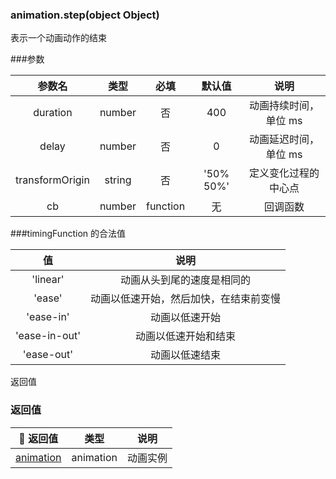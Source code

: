 ### animation.step(object Object)

表示一个动画动作的结束

###参数

|     参数名      |  类型  |   必填   |  默认值   |         说明          |
| :-------------: | :----: | :------: | :-------: | :-------------------: |
|    duration     | number |    否    |    400    | 动画持续时间，单位 ms |
|      delay      | number |    否    |     0     | 动画延迟时间，单位 ms |
| transformOrigin | string |    否    | '50% 50%' | 定义变化过程的中心点  |
|       cb        | number | function |    无     |       回调函数        |

###timingFunction 的合法值

|      值       |                  说明                  |
| :-----------: | :------------------------------------: |
|   'linear'    |       动画从头到尾的速度是相同的       |
|    'ease'     | 动画以低速开始，然后加快，在结束前变慢 |
|   'ease-in'   |             动画以低速开始             |
| 'ease-in-out' |          动画以低速开始和结束          |
|  'ease-out'   |             动画以低速结束             |

返回值

### 返回值

|                         返回值                        |   类型    |   说明   |
| :---------------------------------------------------: | :-------: | :------: |
| [animation](/api/createAnimation/animation/main.html) | animation | 动画实例 |
